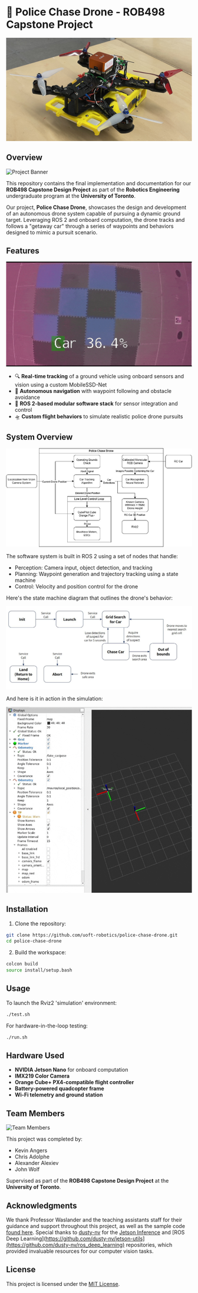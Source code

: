 # 🚁 Police Chase Drone - ROB498 Capstone Project

![Drone Photo](readme_images/drone_photo.jpg)

## Overview

![Project Banner](readme_images/drone_in_action.gif)

This repository contains the final implementation and documentation for our **ROB498 Capstone Design Project** as part of the **Robotics Engineering** undergraduate program at the **University of Toronto**.

Our project, **Police Chase Drone**, showcases the design and development of an autonomous drone system capable of pursuing a dynamic ground target. Leveraging ROS 2 and onboard computation, the drone tracks and follows a "getaway car" through a series of waypoints and behaviors designed to mimic a pursuit scenario.

## Features

![MobileSSD-Net in Action](readme_images/detectnet.gif)

- 🔍 **Real-time tracking** of a ground vehicle using onboard sensors and vision using a custom MobileSSD-Net
- 🧠 **Autonomous navigation** with waypoint following and obstacle avoidance
- 📡 **ROS 2-based modular software stack** for sensor integration and control
- 🛸 **Custom flight behaviors** to simulate realistic police drone pursuits

## System Overview

![Functional Analysis](readme_images/functional_analysis.jpg)

The software system is built in ROS 2 using a set of nodes that handle:

- Perception: Camera input, object detection, and tracking
- Planning: Waypoint generation and trajectory tracking using a state machine
- Control: Velocity and position control for the drone

Here's the state machine diagram that outlines the drone's behavior:

![State Machine](readme_images/state_machine.jpg)

And here is it in action in the simulation:

![State Machine in Action](readme_images/sim.gif)


## Installation

1. Clone the repository:
```bash
git clone https://github.com/uoft-robotics/police-chase-drone.git
cd police-chase-drone
```

2. Build the workspace:
```bash
colcon build
source install/setup.bash
```

## Usage

To launch the Rviz2 'simulation' environment:
```bash
./test.sh
```

For hardware-in-the-loop testing:
```bash
./run.sh
```

## Hardware Used

* **NVIDIA Jetson Nano** for onboard computation
* **IMX219 Color Camera**
* **Orange Cube+ PX4-compatible flight controller**
* **Battery-powered quadcopter frame**
* **Wi-Fi telemetry and ground station**

## Team Members

![Team Members](readme_images/team.jpg)

This project was completed by:

* Kevin Angers
* Chris Adolphe
* Alexander Alexiev
* John Wolf

Supervised as part of the **ROB498 Capstone Design Project** at the **University of Toronto**.

## Acknowledgments

We thank Professor Waslander and the teaching assistants staff for their guidance and support throughout this project, as well as the sample code [found here](https://github.com/utiasSTARS/ROB498-flight).
Special thanks to [dusty-nv](https://github.com/dusty-nv) for the [Jetson Inference](https://github.com/dusty-nv/jetson-inference) and [ROS Deep Learning](https://github.com/dusty-nv/jetson-utils](https://github.com/dusty-nv/ros_deep_learning) repositories, which provided invaluable resources for our computer vision tasks.

## License

This project is licensed under the [MIT License](LICENSE).
